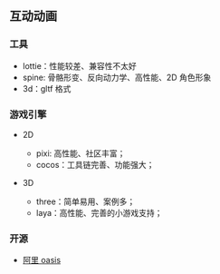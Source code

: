 ## 互动动画

### 工具

- lottie：性能较差、兼容性不太好
- spine: 骨骼形变、反向动力学、高性能、2D 角色形象
- 3d：gltf 格式

### 游戏引擎

- 2D
  - pixi: 高性能、社区丰富；
  - cocos：工具链完善、功能强大；

- 3D
  - three：简单易用、案例多；
  - laya：高性能、完善的小游戏支持；

### 开源

- [阿里 oasis](https://github.com/oasis-engine/engine)